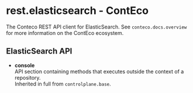 # rest.elasticsearch - ContEco

The Conteco REST API client for ElasticSearch.
See `conteco.docs.overview` for more information on the ContEco ecosystem.

## ElasticSearch API

* __console__  
API section containing methods that executes outside the context of a repository.  
Inherited in full from `controlplane.base`.
